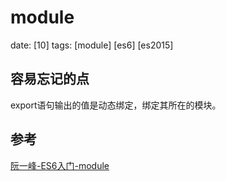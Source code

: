 # module
date: [10]
tags: [module] [es6] [es2015]

## 容易忘记的点

export语句输出的值是动态绑定，绑定其所在的模块。

## 参考
[阮一峰-ES6入门-module][1]

[1]:http://es6.ruanyifeng.com/#docs/module "阮一峰-ES6入门-module"
